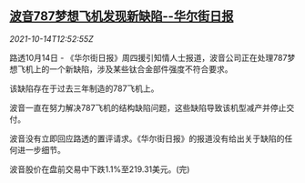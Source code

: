 <!--1634216463000-->
[波音787梦想飞机发现新缺陷--华尔街日报](https://cn.reuters.com/article/boeing-787-new-defect-wsj-1014-idCNKBS2H41HL)
------

<div><i>2021-10-14T12:52:55Z</i></div><p>路透10月14日 - 《华尔街日报》周四援引知情人士报道，波音公司正在处理787梦想飞机上的一个新缺陷，涉及某些钛合金部件强度不符合要求。</p><p>该缺陷存在于过去三年制造的787飞机上。</p><p>波音一直在努力解决787飞机的结构缺陷问题，这些缺陷导致该机型减产并停止交付。</p><p>波音没有立即回应路透的置评请求。《华尔街日报》的报道没有给出关于缺陷的任何进一步细节。</p><p>波音股价在盘前交易中下跌1.1%至219.31美元。(完)</p>
